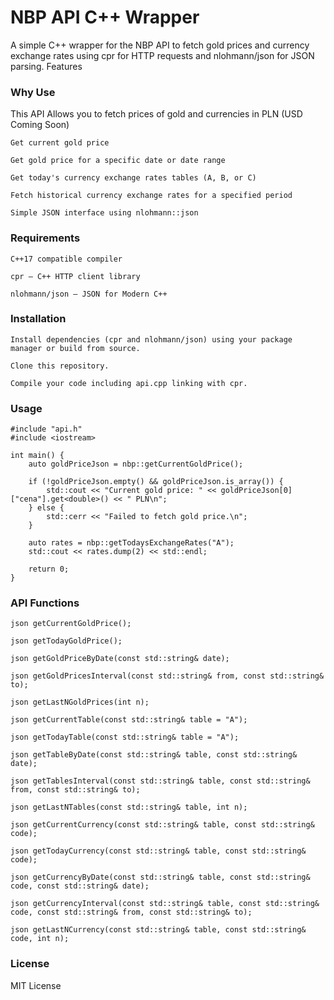 # NBP API C++ Wrapper

A simple C++ wrapper for the NBP API to fetch gold prices and currency exchange rates using cpr for HTTP requests and nlohmann/json for JSON parsing.
Features

### Why Use

This API Allows you to fetch prices of gold and currencies in PLN (USD Coming Soon)

    Get current gold price

    Get gold price for a specific date or date range

    Get today's currency exchange rates tables (A, B, or C)

    Fetch historical currency exchange rates for a specified period

    Simple JSON interface using nlohmann::json

### Requirements

    C++17 compatible compiler

    cpr — C++ HTTP client library

    nlohmann/json — JSON for Modern C++

### Installation

    Install dependencies (cpr and nlohmann/json) using your package manager or build from source.

    Clone this repository.

    Compile your code including api.cpp linking with cpr.

### Usage

    #include "api.h"
    #include <iostream>
    
    int main() {
        auto goldPriceJson = nbp::getCurrentGoldPrice();
    
        if (!goldPriceJson.empty() && goldPriceJson.is_array()) {
            std::cout << "Current gold price: " << goldPriceJson[0]["cena"].get<double>() << " PLN\n";
        } else {
            std::cerr << "Failed to fetch gold price.\n";
        }
    
        auto rates = nbp::getTodaysExchangeRates("A");
        std::cout << rates.dump(2) << std::endl;
    
        return 0;
    }
### API Functions

    json getCurrentGoldPrice();

    json getTodayGoldPrice();

    json getGoldPriceByDate(const std::string& date);

    json getGoldPricesInterval(const std::string& from, const std::string& to);

    json getLastNGoldPrices(int n);

    json getCurrentTable(const std::string& table = "A");

    json getTodayTable(const std::string& table = "A");

    json getTableByDate(const std::string& table, const std::string& date);

    json getTablesInterval(const std::string& table, const std::string& from, const std::string& to);

    json getLastNTables(const std::string& table, int n);

    json getCurrentCurrency(const std::string& table, const std::string& code);
    
    json getTodayCurrency(const std::string& table, const std::string& code);

    json getCurrencyByDate(const std::string& table, const std::string& code, const std::string& date);

    json getCurrencyInterval(const std::string& table, const std::string& code, const std::string& from, const std::string& to);
        
    json getLastNCurrency(const std::string& table, const std::string& code, int n);

### License

MIT License
